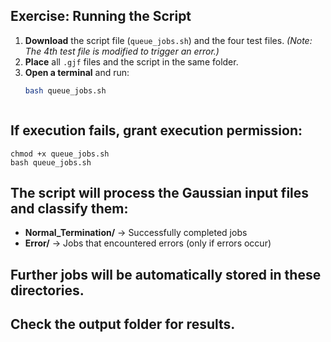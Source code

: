 ## Exercise: Running the Script  

1. **Download** the script file (`queue_jobs.sh`) and the four test files. *(Note: The 4th test file is modified to trigger an error.)*  
2. **Place** all `.gjf` files and the script in the same folder.  
3. **Open a terminal** and run:  
   ```bash
   bash queue_jobs.sh



## If execution fails, grant execution permission:
```
chmod +x queue_jobs.sh
bash queue_jobs.sh
```
## The script will process the Gaussian input files and classify them:

- **Normal_Termination/** → Successfully completed jobs  
- **Error/** → Jobs that encountered errors (only if errors occur)  

 
 ## Further jobs will be automatically stored in these directories.

 ## Check the output folder for results.


